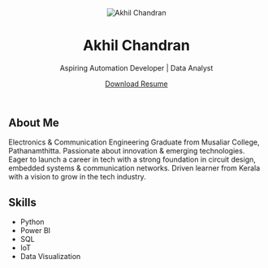 <!DOCTYPE html><html lang="en"><head>
  <meta charset="UTF-8">
  <meta name="viewport" content="width=device-width, initial-scale=1.0">
  <title>Akhil Chandran | Portfolio</title>
  <link href="https://cdn.jsdelivr.net/npm/tailwindcss@2.2.19/dist/tailwind.min.css" rel="stylesheet">
</head><body class="bg-gray-100 text-gray-800 font-sans">
  <!-- Header -->
  <header class="bg-white shadow p-6 flex items-center justify-between">
    <div class="flex items-center space-x-4">
      <img src="profile.jpg" alt="Akhil Chandran" class="w-16 h-16 rounded-full border-2 border-gray-300">
      <div>
        <h1 class="text-2xl font-bold">Akhil Chandran</h1>
        <p class="text-sm text-gray-600">Aspiring Automation Developer | Data Analyst</p>
      </div>
    </div>
    <a href="Akhil_chandran_resume.pdf" download class="bg-blue-600 text-white px-4 py-2 rounded hover:bg-blue-700">Download Resume</a>
  </header>  <!-- Bio -->  <section class="p-6">
    <h2 class="text-xl font-semibold mb-2">About Me</h2>
    <p class="text-gray-700 leading-relaxed">
      Electronics & Communication Engineering Graduate from Musaliar College, Pathanamthitta. Passionate about innovation & emerging technologies. Eager to launch a career in tech with a strong foundation in circuit design, embedded systems & communication networks. Driven learner from Kerala with a vision to grow in the tech industry.
    </p>
  </section>  <!-- Skills -->  <section class="p-6">
    <h2 class="text-xl font-semibold mb-2">Skills</h2>
    <ul class="list-disc list-inside">
      <li>Python</li>
      <li>Power BI</li>
      <li>SQL</li>
      <li>IoT</li>
      <li>Data Visualization
